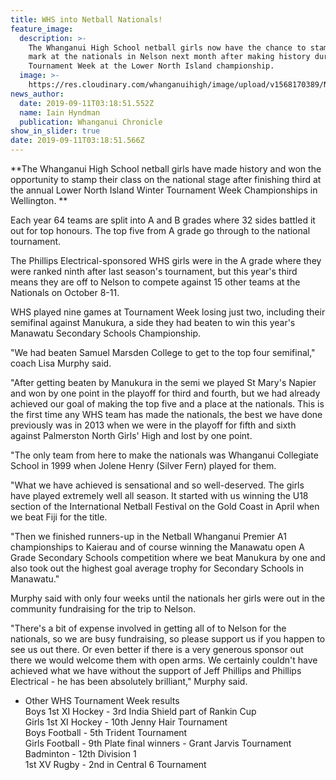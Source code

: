 ```yaml
---
title: WHS into Netball Nationals!
feature_image:
  description: >-
    The Whanganui High School netball girls now have the chance to stamp their
    mark at the nationals in Nelson next month after making history during
    Tournament Week at the Lower North Island championship.
  image: >-
    https://res.cloudinary.com/whanganuihigh/image/upload/v1568170389/News/A1_Netball_going_to_Nationals.Chron_11.9.19.jpg
news_author:
  date: 2019-09-11T03:18:51.552Z
  name: Iain Hyndman
  publication: Whanganui Chronicle
show_in_slider: true
date: 2019-09-11T03:18:51.566Z
---
```

**The Whanganui High School netball girls have made history and won the opportunity to stamp their class on the national stage after finishing third at the annual Lower North Island Winter Tournament Week Championships in Wellington.**

Each year 64 teams are split into A and B grades where 32 sides battled it out for top honours. The top five from A grade go through to the national tournament.

The Phillips Electrical-sponsored WHS girls were in the A grade where they were ranked ninth after last season's tournament, but this year's third means they are off to Nelson to compete against 15 other teams at the Nationals on October 8-11.

WHS played nine games at Tournament Week losing just two, including their semifinal against Manukura, a side they had beaten to win this year's Manawatu Secondary Schools Championship.

"We had beaten Samuel Marsden College to get to the top four semifinal," coach Lisa Murphy said.

"After getting beaten by Manukura in the semi we played St Mary's Napier and won by one point in the playoff for third and fourth, but we had already achieved our goal of making the top five and a place at the nationals. This is the first time any WHS team has made the nationals, the best we have done previously was in 2013 when we were in the playoff for fifth and sixth against Palmerston North Girls' High and lost by one point.

"The only team from here to make the nationals was Whanganui Collegiate School in 1999 when Jolene Henry (Silver Fern) played for them.

"What we have achieved is sensational and so well-deserved. The girls have played extremely well all season. It started with us winning the U18 section of the International Netball Festival on the Gold Coast in April when we beat Fiji for the title.

"Then we finished runners-up in the Netball Whanganui Premier A1 championships to Kaierau and of course winning the Manawatu open A Grade Secondary Schools competition where we beat Manukura by one and also took out the highest goal average trophy for Secondary Schools in Manawatu."

Murphy said with only four weeks until the nationals her girls were out in the community fundraising for the trip to Nelson.

"There's a bit of expense involved in getting all of to Nelson for the nationals, so we are busy fundraising, so please support us if you happen to see us out there. Or even better if there is a very generous sponsor out there we would welcome them with open arms. We certainly couldn't have achieved what we have without the support of Jeff Phillips and Phillips Electrical - he has been absolutely brilliant," Murphy said.

+ Other WHS Tournament Week results  
Boys 1st XI Hockey - 3rd India Shield part of Rankin Cup  
Girls 1st XI Hockey - 10th Jenny Hair Tournament  
Boys Football - 5th Trident Tournament  
Girls Football - 9th Plate final winners - Grant Jarvis Tournament  
Badminton - 12th Division 1  
1st XV Rugby - 2nd in Central 6 Tournament

